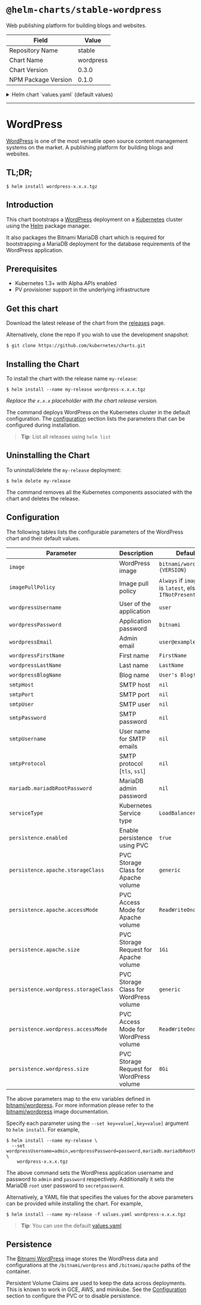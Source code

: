 # `@helm-charts/stable-wordpress`

Web publishing platform for building blogs and websites.

| Field               | Value     |
| ------------------- | --------- |
| Repository Name     | stable    |
| Chart Name          | wordpress |
| Chart Version       | 0.3.0     |
| NPM Package Version | 0.1.0     |

<details>

<summary>Helm chart `values.yaml` (default values)</summary>

```yaml
## Bitnami WordPress image version
## ref: https://hub.docker.com/r/bitnami/wordpress/tags/
##
image: bitnami/wordpress:4.6.1-r2

## Specify a imagePullPolicy
## Defaults to 'Always' if image tag is 'latest', else set to 'IfNotPresent'
## ref: http://kubernetes.io/docs/user-guide/images/#pre-pulling-images
##
# imagePullPolicy:

## User of the application
## ref: https://github.com/bitnami/bitnami-docker-wordpress#environment-variables
##
wordpressUsername: user

## Application password
## ref: https://github.com/bitnami/bitnami-docker-wordpress#environment-variables
##
wordpressPassword: bitnami

## Admin email
## ref: https://github.com/bitnami/bitnami-docker-wordpress#environment-variables
##
wordpressEmail: user@example.com

## First name
## ref: https://github.com/bitnami/bitnami-docker-wordpress#environment-variables
##
wordpressFirstName: FirstName

## Last name
## ref: https://github.com/bitnami/bitnami-docker-wordpress#environment-variables
##
wordpressLastName: LastName

## Blog name
## ref: https://github.com/bitnami/bitnami-docker-wordpress#environment-variables
##
wordpressBlogName: User's Blog!

## SMTP mail delivery configuration
## ref: https://github.com/bitnami/bitnami-docker-wordpress/#smtp-configuration
##
# smtpHost:
# smtpPort:
# smtpUser:
# smtpPassword:
# smtpUsername:
# smtpProtocol:

##
## MariaDB chart configuration
##
mariadb:
  ## MariaDB admin password
  ## ref: https://github.com/bitnami/bitnami-docker-mariadb/blob/master/README.md#setting-the-root-password-on-first-run
  ##
  # mariadbRootPassword:

  ## Enable persistence using Persistent Volume Claims
  ## ref: http://kubernetes.io/docs/user-guide/persistent-volumes/
  ##
  persistence:
    enabled: true
    storageClass: generic
    accessMode: ReadWriteOnce
    size: 8Gi

## Kubernetes configuration
## For minikube, set this to NodePort, elsewhere use LoadBalancer
##
serviceType: LoadBalancer

## Enable persistence using Persistent Volume Claims
## ref: http://kubernetes.io/docs/user-guide/persistent-volumes/
##
persistence:
  enabled: true
  apache:
    storageClass: generic
    accessMode: ReadWriteOnce
    size: 1Gi
  wordpress:
    storageClass: generic
    accessMode: ReadWriteOnce
    size: 8Gi

## Configure resource requests and limits
## ref: http://kubernetes.io/docs/user-guide/compute-resources/
##
resources:
  requests:
    memory: 512Mi
    cpu: 300m
```

</details>

---

# WordPress

[WordPress](https://wordpress.org/) is one of the most versatile open source content management systems on the market. A publishing platform for building blogs and websites.

## TL;DR;

```console
$ helm install wordpress-x.x.x.tgz
```

## Introduction

This chart bootstraps a [WordPress](https://github.com/bitnami/bitnami-docker-wordpress) deployment on a [Kubernetes](http://kubernetes.io) cluster using the [Helm](https://helm.sh) package manager.

It also packages the Bitnami MariaDB chart which is required for bootstrapping a MariaDB deployment for the database requirements of the WordPress application.

## Prerequisites

- Kubernetes 1.3+ with Alpha APIs enabled
- PV provisioner support in the underlying infrastructure

## Get this chart

Download the latest release of the chart from the [releases](../../../releases) page.

Alternatively, clone the repo if you wish to use the development snapshot:

```console
$ git clone https://github.com/kubernetes/charts.git
```

## Installing the Chart

To install the chart with the release name `my-release`:

```console
$ helm install --name my-release wordpress-x.x.x.tgz
```

_Replace the `x.x.x` placeholder with the chart release version._

The command deploys WordPress on the Kubernetes cluster in the default configuration. The [configuration](#configuration) section lists the parameters that can be configured during installation.

> **Tip**: List all releases using `helm list`

## Uninstalling the Chart

To uninstall/delete the `my-release` deployment:

```console
$ helm delete my-release
```

The command removes all the Kubernetes components associated with the chart and deletes the release.

## Configuration

The following tables lists the configurable parameters of the WordPress chart and their default values.

| Parameter                            | Description                              | Default                                                  |
| ------------------------------------ | ---------------------------------------- | -------------------------------------------------------- |
| `image`                              | WordPress image                          | `bitnami/wordpress:{VERSION}`                            |
| `imagePullPolicy`                    | Image pull policy                        | `Always` if `image` tag is `latest`, else `IfNotPresent` |
| `wordpressUsername`                  | User of the application                  | `user`                                                   |
| `wordpressPassword`                  | Application password                     | `bitnami`                                                |
| `wordpressEmail`                     | Admin email                              | `user@example.com`                                       |
| `wordpressFirstName`                 | First name                               | `FirstName`                                              |
| `wordpressLastName`                  | Last name                                | `LastName`                                               |
| `wordpressBlogName`                  | Blog name                                | `User's Blog!`                                           |
| `smtpHost`                           | SMTP host                                | `nil`                                                    |
| `smtpPort`                           | SMTP port                                | `nil`                                                    |
| `smtpUser`                           | SMTP user                                | `nil`                                                    |
| `smtpPassword`                       | SMTP password                            | `nil`                                                    |
| `smtpUsername`                       | User name for SMTP emails                | `nil`                                                    |
| `smtpProtocol`                       | SMTP protocol [`tls`, `ssl`]             | `nil`                                                    |
| `mariadb.mariadbRootPassword`        | MariaDB admin password                   | `nil`                                                    |
| `serviceType`                        | Kubernetes Service type                  | `LoadBalancer`                                           |
| `persistence.enabled`                | Enable persistence using PVC             | `true`                                                   |
| `persistence.apache.storageClass`    | PVC Storage Class for Apache volume      | `generic`                                                |
| `persistence.apache.accessMode`      | PVC Access Mode for Apache volume        | `ReadWriteOnce`                                          |
| `persistence.apache.size`            | PVC Storage Request for Apache volume    | `1Gi`                                                    |
| `persistence.wordpress.storageClass` | PVC Storage Class for WordPress volume   | `generic`                                                |
| `persistence.wordpress.accessMode`   | PVC Access Mode for WordPress volume     | `ReadWriteOnce`                                          |
| `persistence.wordpress.size`         | PVC Storage Request for WordPress volume | `8Gi`                                                    |

The above parameters map to the env variables defined in [bitnami/wordpress](http://github.com/bitnami/bitnami-docker-wordpress). For more information please refer to the [bitnami/wordpress](http://github.com/bitnami/bitnami-docker-wordpress) image documentation.

Specify each parameter using the `--set key=value[,key=value]` argument to `helm install`. For example,

```console
$ helm install --name my-release \
  --set wordpressUsername=admin,wordpressPassword=password,mariadb.mariadbRootPassword=secretpassword \
    wordpress-x.x.x.tgz
```

The above command sets the WordPress application username and password to `admin` and `password` respectively. Additionally it sets the MariaDB `root` user password to `secretpassword`.

Alternatively, a YAML file that specifies the values for the above parameters can be provided while installing the chart. For example,

```console
$ helm install --name my-release -f values.yaml wordpress-x.x.x.tgz
```

> **Tip**: You can use the default [values.yaml](values.yaml)

## Persistence

The [Bitnami WordPress](https://github.com/bitnami/bitnami-docker-wordpress) image stores the WordPress data and configurations at the `/bitnami/wordpress` and `/bitnami/apache` paths of the container.

Persistent Volume Claims are used to keep the data across deployments. This is known to work in GCE, AWS, and minikube.
See the [Configuration](#configuration) section to configure the PVC or to disable persistence.
